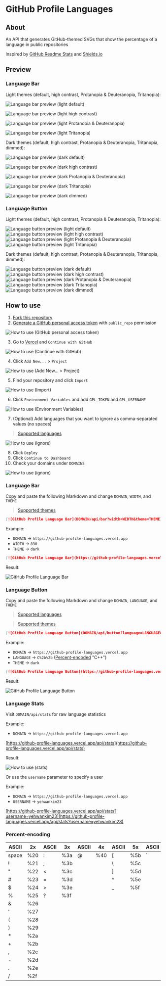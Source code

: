 # GitHub Profile Languages

## About

An API that generates GitHub-themed SVGs that show the percentage of a language in public repositories

Inspired by [GitHub Readme Stats](https://github.com/anuraghazra/github-readme-stats) and [Shields.io](https://github.com/badges/shields)

## Preview

### Language Bar

Light themes (default, high contrast, Protanopia & Deuteranopia, Tritanopia):

![Language bar preview (light default)](https://github-profile-languages.vercel.app/api/bar?width=830&theme=light)

![Language bar preview (light high contrast)](https://github-profile-languages.vercel.app/api/bar?width=830&theme=light-high-contrast)

![Language bar preview (light Protanopia & Deuteranopia)](https://github-profile-languages.vercel.app/api/bar?width=830&theme=light-colorblind)

![Language bar preview (light Tritanopia)](https://github-profile-languages.vercel.app/api/bar?width=830&theme=light-tritanopia)

Dark themes (default, high contrast, Protanopia & Deuteranopia, Tritanopia, dimmed):

![Language bar preview (dark default)](https://github-profile-languages.vercel.app/api/bar?width=830&theme=dark)

![Language bar preview (dark high contrast)](https://github-profile-languages.vercel.app/api/bar?width=830&theme=dark-high-contrast)

![Language bar preview (dark Protanopia & Deuteranopia)](https://github-profile-languages.vercel.app/api/bar?width=830&theme=dark-colorblind)

![Language bar preview (dark Tritanopia)](https://github-profile-languages.vercel.app/api/bar?width=830&theme=dark-tritanopia)

![Language bar preview (dark dimmed)](https://github-profile-languages.vercel.app/api/bar?width=830&theme=dark-dimmed)

### Language Button

Light themes (default, high contrast, Protanopia & Deuteranopia, Tritanopia):

![Language button preview (light default)](https://github-profile-languages.vercel.app/api/button?language=TI%20Program&theme=light)![Language button preview (light high contrast)](https://github-profile-languages.vercel.app/api/button?language=Java&theme=light_high_contrast)![Language button preview (light Protanopia & Deuteranopia)](https://github-profile-languages.vercel.app/api/button?language=Processing&theme=light_colorblind)![Language button preview (light Tritanopia)](https://github-profile-languages.vercel.app/api/button?language=Python&theme=light_tritanopia)

Dark themes (default, high contrast, Protanopia & Deuteranopia, Tritanopia, dimmed):

![Language button preview (dark default)](https://github-profile-languages.vercel.app/api/button?language=JavaScript)![Language button preview (dark high contrast)](https://github-profile-languages.vercel.app/api/button?language=Batchfile&theme=dark_high_contrast)![Language button preview (dark Protanopia & Deuteranopia)](https://github-profile-languages.vercel.app/api/button?language=VBScript&theme=dark_colorblind)![Language button preview (dark Tritanopia)](https://github-profile-languages.vercel.app/api/button?language=PowerShell&theme=dark_tritanopia)![Language button preview (dark dimmed)](https://github-profile-languages.vercel.app/api/button?language=AutoHotkey&theme=dark_dimmed)

## How to use

1. [Fork this repository](https://github.com/yehwankim23/github-profile-languages/fork)
2. [Generate a GitHub personal access token](https://github.com/settings/tokens/new) with `public_repo` permission

![How to use (GitHub personal access token)](images/how-to-use-02.png)

3. Go to [Vercel](https://vercel.com/login) and `Continue with GitHub`

![How to use (Continue with GitHub)](images/how-to-use-03.png)

4. Click `Add New...` > `Project`

![How to use (Add New... > Project)](images/how-to-use-04.png)

5. Find your repository and click `Import`

![How to use (Import)](images/how-to-use-05.png)

6. Click `Environment Variables` and add `GPL_TOKEN` and `GPL_USERNAME`

![How to use (Environment Variables)](images/how-to-use-06.png)

7. (Optional) Add languages that you want to ignore as comma-separated values (no spaces)

> [Supported languages](/src/languages.js)

![How to use (ignore)](images/how-to-use-07.png)

8. Click `Deploy`
9. Click `Continue to Dashboard`
10. Check your domains under `DOMAINS`

![How to use (ignore)](images/how-to-use-10.png)

### Language Bar

Copy and paste the following Markdown and change `DOMAIN`, `WIDTH`, and `THEME`

> [Supported themes](/src/themes.js)

```md
[![GitHub Profile Language Bar](DOMAIN/api/bar?width=WIDTH&theme=THEME)](https://github.com/yehwankim23/github-profile-languages)
```

Example:

- `DOMAIN` → `https://github-profile-languages.vercel.app`
- `WIDTH` → `830`
- `THEME` → `dark`

```md
[![GitHub Profile Language Bar](https://github-profile-languages.vercel.app/api/bar?width=830&theme=dark)](https://github.com/yehwankim23/github-profile-languages)
```

Result:

![GitHub Profile Language Bar](https://github-profile-languages.vercel.app/api/bar?width=830&theme=dark)

### Language Button

Copy and paste the following Markdown and change `DOMAIN`, `LANGUAGE`, and `THEME`

> [Supported languages](/src/languages.js)

> [Supported themes](/src/themes.js)

```md
[![GitHub Profile Language Button](DOMAIN/api/button?language=LANGUAGE&theme=THEME)](https://github.com/yehwankim23/github-profile-languages)
```

Example:

- `DOMAIN` → `https://github-profile-languages.vercel.app`
- `LANGUAGE` → `C%2b%2b` ([Percent-encoded](#percent-encoding) "C++")
- `THEME` → `dark`

```md
[![GitHub Profile Language Button](https://github-profile-languages.vercel.app/api/button?language=C%2b%2b&theme=dark)](https://github.com/yehwankim23/github-profile-languages)
```

Result:

![GitHub Profile Language Button](https://github-profile-languages.vercel.app/api/button?language=C%2b%2b)

### Language Stats

Visit `DOMAIN/api/stats` for raw language statistics

Example:

- `DOMAIN` → `https://github-profile-languages.vercel.app`

[https://github-profile-languages.vercel.app/api/stats](https://github-profile-languages.vercel.app/api/stats)

Result:

![How to use (stats)](images/how-to-use-stats.png)

Or use the `username` parameter to specify a user

Example:

- `DOMAIN` → `https://github-profile-languages.vercel.app`
- `USERNAME` → `yehwankim23`

[https://github-profile-languages.vercel.app/api/stats?username=yehwankim23](https://github-profile-languages.vercel.app/api/stats?username=yehwankim23)

### Percent-encoding

| ASCII | 2x  | ASCII | 3x  | ASCII | 4x  | ASCII | 5x  | ASCII | 6x  | ASCII | 7x  |
| ----- | --- | ----- | --- | ----- | --- | ----- | --- | ----- | --- | ----- | --- |
| space | %20 | :     | %3a | @     | %40 | [     | %5b | `     | %60 | {     | %7b |
| !     | %21 | ;     | %3b |       |     | \     | %5c |       |     | \|    | %7c |
| "     | %22 | <     | %3c |       |     | ]     | %5d |       |     | }     | %7d |
| #     | %23 | =     | %3d |       |     | ^     | %5e |       |     | ~     | %7e |
| $     | %24 | >     | %3e |       |     | \_    | %5f |
| %     | %25 | ?     | %3f |
| &     | %26 |
| '     | %27 |
| (     | %28 |
| )     | %29 |
| \*    | %2a |
| +     | %2b |
| ,     | %2c |
| -     | %2d |
| .     | %2e |
| /     | %2f |
